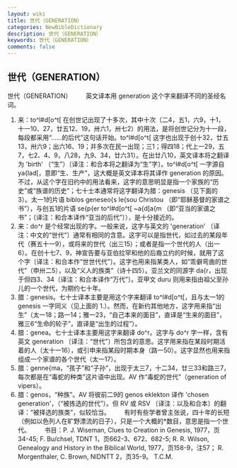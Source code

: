 ```yaml
---
layout: wiki
title: 世代（GENERATION）
categories: NewBibleDictionary
description: 世代（GENERATION）
keywords: 世代（GENERATION）
comments: false
---
```


## 世代（GENERATION）



世代（GENERATION）
　　英文译本用 generation 这个字来翻译不同的圣经名词。
1. 来：to^l#d[o^t[ 在创世记出现了十多次，其中十次（二4，五1，六9，十1，十一10、27，廿五12、19，卅六1，卅七2）的用法，是将创世记分为十一段，每段都采用“……的后代”这句话开始。to^l#d[o^t[ 这字也出现于创十32，廿五13，卅六9；出六16、19；并多次在民一出现；三1；得四18；代上一29，五7，七2、4、9，八28，九9、34，廿六31）。在出廿八10，英文译本将之翻译为 'birth' （“生”）〔译注：和合本将之翻译为“生”字〕。to^l#d[o^t[ 一字源自 ya{lad[，意即“生、生产”，这大概是英文译本将其译作 generation 的原因。不过，从这个字在旧约中的用法看来，这字的意思明显是指一个家族的“历史”或“族谱的历史”；七十士本通常将这字翻译为腊：genesis （见下面的3）。太一1的片语 biblos
geneseo{s Ie{sou Christou （即“耶稣基督的家谱之书”），与创五1的片语 se{p{er
to^l#d[o^t[ ~a{d[a{m （即“亚当的家谱之书”；〔译注：和合本译作“亚当的后代”〕），是十分接近的。
2. 来：do^r 是个经常出现的字。一般来说，这字与英文的 'generation' 〔译注：中文的“世代”〕通常有相同的含意。这字可以是指世代，如过去的某段年代（赛五十一9），或将来的世代（出三15）；或者是指一个世代的人（出一6）。在创十七7、9，神宣告要与亚伯拉罕和他的后裔立约的时候，就用了这个字〔译注：和合本作“世世代代”〕。这字也用来指某类人，如“乖僻弯曲的世代”（申卅二5），以及“义人的族类”（诗十四5）。亚兰文的同源字 da{r，出现于但四3、34〔译注：和合本译作“万代”〕。亚甲文 duru
则用来指由祖父至孙儿的一个世代，为期约七十年。
3. 腊：genesis。七十士译本主要是用这个字来翻译 to^l#d[o^t[，且与太一1的 genesis 一字同义（见上面的 1.）。然而，在新约其他地方，这字用来指“出生”（太一18；路一14；雅一23，“自己本来的面目”，直译是“生来的面目”，雅三6“生命的轮子”，直译是“出生的过程”）。
4. 腊：genea。七十士译本主要用这字来翻译 do^r。这字与 do^r 字一样，含有英文 generation 〔译注：“世代”〕所包含的意思。这字用来指在某段时期活着的人（太十一16），或引申来指某段时期本身（路一50）。这字显然也用来指组成一个家谱的各个世代（太一17）。
5. 腊：genne{ma，“孩子”和“子孙”，出现于太三7，十二34，廿三33和路三7，每次都是在“毒蛇的种类”这片语中出现。AV 作“毒蛇的世代”（generation of vipers）。
6. 腊：genos，“种族”。AV 将彼前二9的 genos eklekton 译作 'chosen generation'，（“被拣选的世代”）。但 RV 或 RSV 〔译注：以及和合本〕的翻译：“被择选的族类”，似较恰当。
　　有时有些学者曾主张说，四十年的长短（例如以色列人在旷野漂流的日子），只是一个大概的*数目，意思是指一个世代。
　　书目：P. J. Wiseman, Clues to Creation in Genesis, 1977，页34-45; F. Bu/chsel, TDNT 1，页662-3、672、682-5; R. R. Wilson, Genealogy and History in the Biblical World,
1977，页158-9，注57； R. Morgenthaler, C. Brown, NIDNTT
2，页35-9。
T.C.M.




